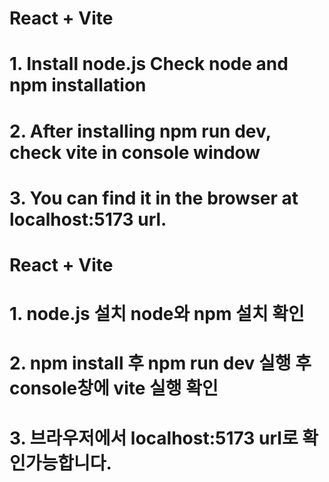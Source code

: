 # React + Vite
# 1. Install node.js Check node and npm installation
# 2. After installing npm run dev, check vite in console window
# 3. You can find it in the browser at localhost:5173 url.

# React + Vite
# 1. node.js 설치 node와 npm 설치 확인 
# 2. npm install 후 npm run dev 실행 후 console창에 vite 실행 확인
# 3. 브라우저에서 localhost:5173 url로 확인가능합니다.
